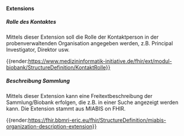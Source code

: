 #### Extensions

##### Rolle des Kontaktes

Mittels dieser Extension soll die Rolle der Kontaktperson in der probenverwaltenden Organisation angegeben werden, z.B. Principal Investigator, Direktor usw.

{{render:https://www.medizininformatik-initiative.de/fhir/ext/modul-biobank/StructureDefinition/KontaktRolle}}


##### Beschreibung Sammlung

Mittels dieser Extension kann eine Freitextbeschreibung der Sammlung/Biobank erfolgen, die z.B. in einer Suche angezeigt werden kann. Die Extension stammt aus MIABIS on FHIR.

{{render:https://fhir.bbmri-eric.eu/fhir/StructureDefinition/miabis-organization-description-extension}}